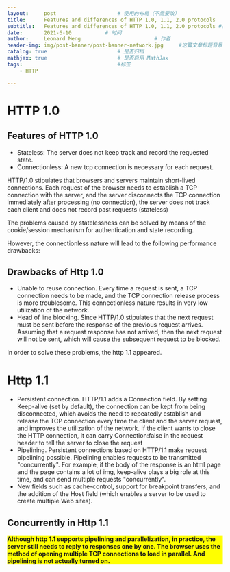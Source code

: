 ```yaml
---
layout:     post   				    # 使用的布局（不需要改）
title:      Features and differences of HTTP 1.0, 1.1, 2.0 protocols  	# 标题 
subtitle:   Features and differences of HTTP 1.0, 1.1, 2.0 protocols #副标题
date:       2021-6-10			# 时间
author:     Leonard Meng						# 作者
header-img: img/post-banner/post-banner-network.jpg 	#这篇文章标题背景图片
catalog: true 						# 是否归档
mathjax: true                       # 是否启用 MathJax
tags:								#标签
    - HTTP

---
```


# HTTP 1.0
## Features of HTTP 1.0
- Stateless: The server does not keep track and record the requested state.
- Connectionless: A new tcp connection is necessary for each request.

HTTP/1.0 stipulates that browsers and servers maintain short-lived connections. Each request of the browser needs to establish a TCP connection with the server, and the server disconnects the TCP connection immediately after processing (no connection), the server does not track each client and does not record past requests (stateless)

The problems caused by statelessness can be solved by means of the cookie/session mechanism for authentication and state recording.

However, the connectionless nature will lead to the following performance drawbacks:

## Drawbacks of Http 1.0
- Unable to reuse connection. Every time a request is sent, a TCP connection needs to be made, and the TCP connection release process is more troublesome. This connectionless nature results in very low utilization of the network.
- Head of line blocking. Since HTTP/1.0 stipulates that the next request must be sent before the response of the previous request arrives. Assuming that a request response has not arrived, then the next request will not be sent, which will cause the subsequent request to be blocked.

In order to solve these problems, the http 1.1 appeared.

# Http 1.1

- Persistent connection. HTTP/1.1 adds a Connection field. By setting Keep-alive (set by default), the connection can be kept from being disconnected, which avoids the need to repeatedly establish and release the TCP connection every time the client and the server request, and improves the utilization of the network. If the client wants to close the HTTP connection, it can carry Connection:false in the request header to tell the server to close the request
- Pipelining. Persistent connections based on HTTP/1.1 make request pipelining possible. Pipelining enables requests to be transmitted "concurrently". For example, if the body of the response is an html page and the page contains a lot of img, keep-alive plays a big role at this time, and can send multiple requests "concurrently".
- New fields such as cache-control, support for breakpoint transfers, and the addition of the Host field (which enables a server to be used to create multiple Web sites).

## Concurrently in Http 1.1

<p style="background:yellow; font-weight:bold">
Although http 1.1 supports pipelining and parallelization, in practice, the server still needs to reply to responses one by one. The browser uses the method of opening multiple TCP connections to load in parallel. And pipelining is not actually turned on.
</p>
